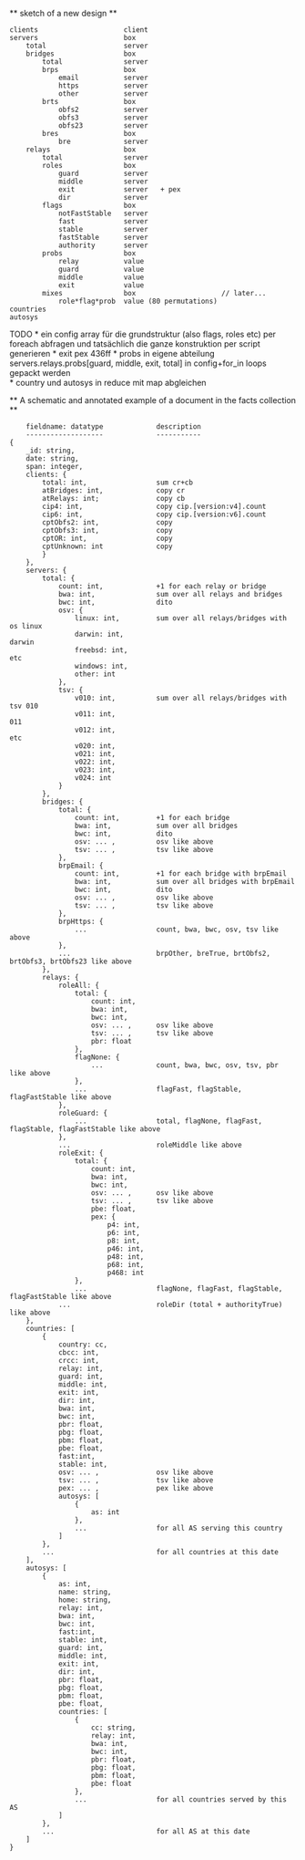 ﻿**	sketch of a new design **

	clients						client
	servers						box
		total					server
		bridges					box
			total				server
			brps				box
				email			server
				https			server
				other			server
			brts				box
				obfs2			server
				obfs3			server
				obfs23			server
			bres				box
				bre				server
		relays					box
			total				server	
			roles				box
				guard			server	
				middle			server	
				exit			server	 + pex
				dir				server
			flags				box
				notFastStable	server
				fast			server
				stable			server
				fastStable		server
				authority		server
			probs				box
				relay			value
				guard			value
				middle			value
				exit			value
			mixes				box						// later...
				role*flag*prob	value (80 permutations)			
	countries
	autosys


TODO
	* ein config array für die grundstruktur (also flags, roles etc) 
		per foreach abfragen und tatsächlich die ganze konstruktion per script generieren
	* exit pex 436ff
	* probs in eigene abteilung
		servers.relays.probs[guard, middle, exit, total]
		in config+for_in loops gepackt werden	
	* country und autosys in reduce mit map abgleichen

**	A schematic and annotated example of a document in the facts collection **

		fieldname: datatype				description
        -------------------				-----------
	{ 	
		_id: string,					
		date: string,
		span: integer,
		clients: {
			total: int,					sum cr+cb
			atBridges: int,				copy cr
			atRelays: int;				copy cb
			cip4: int,					copy cip.[version:v4].count
			cip6: int,					copy cip.[version:v6].count
			cptObfs2: int,				copy
			cptObfs3: int,				copy
			cptOR: int,					copy
			cptUnknown: int				copy
			}
		},
		servers: {
			total: {
				count: int,				+1 for each relay or bridge
				bwa: int,				sum over all relays and bridges
				bwc: int,				dito
				osv: {
					linux: int,			sum over all relays/bridges with os linux
					darwin: int,											darwin
					freebsd: int,											etc
					windows: int,
					other: int
				},
				tsv: {
					v010: int,			sum over all relays/bridges with tsv 010
					v011: int, 												 011
					v012: int, 												 etc
					v020: int, 
					v021: int, 
					v022: int, 
					v023: int, 
					v024: int
				}
			},
			bridges: {
				total: {
					count: int,			+1 for each bridge
					bwa: int,			sum over all bridges
					bwc: int,			dito
					osv: ... ,			osv like above
					tsv: ... ,			tsv like above
				},
				brpEmail: {
					count: int,			+1 for each bridge with brpEmail
					bwa: int,			sum over all bridges with brpEmail
					bwc: int,			dito
					osv: ... ,			osv like above
					tsv: ... ,			tsv like above
				},
				brpHttps: { 
					... 				count, bwa, bwc, osv, tsv like above
				},	
				...						brpOther, breTrue, brtObfs2, brtObfs3, brtObfs23 like above			
			},
			relays: {
				roleAll: {
					total: {
						count: int,
						bwa: int,
						bwc: int,
						osv: ... ,		osv like above
						tsv: ... ,		tsv like above
						pbr: float
					},
					flagNone: {
						...				count, bwa, bwc, osv, tsv, pbr like above
					},
					...					flagFast, flagStable, flagFastStable like above
				},
				roleGuard: {
					...					total, flagNone, flagFast, flagStable, flagFastStable like above
				},
				...						roleMiddle like above
				roleExit: {
					total: {
						count: int,
						bwa: int,
						bwc: int,
						osv: ... ,		osv like above
						tsv: ... ,		tsv like above
						pbe: float,
						pex: {
							p4: int,
							p6: int,
							p8: int,
							p46: int,
							p48: int,
							p68: int,
							p468: int
					},
					...					flagNone, flagFast, flagStable, flagFastStable like above
				...						roleDir (total + authorityTrue) like above
		},
		countries: [
			{
				country: cc,
				cbcc: int,
				crcc: int,
				relay: int,
				guard: int,
				middle: int,
				exit: int,
				dir: int,
				bwa: int,
				bwc: int,
				pbr: float,
				pbg: float,
				pbm: float,
				pbe: float,
				fast:int,
				stable: int,
				osv: ... ,				osv like above
				tsv: ... ,				tsv like above
				pex: ... ,				pex like above
				autosys: [
					{
						as: int
					},
					...					for all AS serving this country
				]
			},
			...							for all countries at this date
		],
		autosys: [ 
			{
				as: int,
				name: string,
				home: string,
				relay: int,
				bwa: int,
				bwc: int,
				fast:int,
				stable: int,
				guard: int,
				middle: int,
				exit: int,
				dir: int,
				pbr: float,
				pbg: float,
				pbm: float,
				pbe: float,
				countries: [
					{
						cc: string,
						relay: int,
						bwa: int,
						bwc: int,
						pbr: float,
						pbg: float,
						pbm: float,
						pbe: float
					},
					...					for all countries served by this AS
				]
			},
			...							for all AS at this date
		]
	}

			